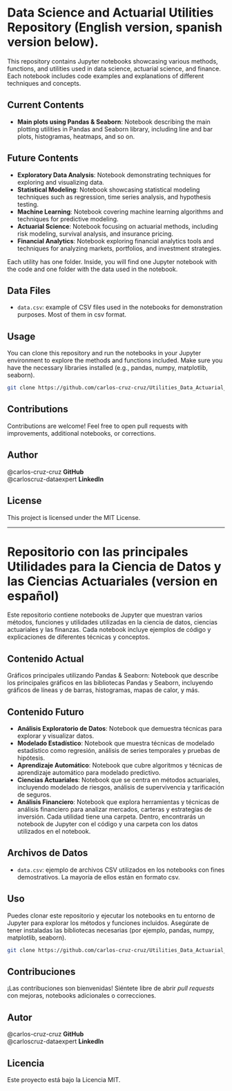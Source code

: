 ﻿# **Data Science and Actuarial Utilities Repository (English version, spanish version below).**

This repository contains Jupyter notebooks showcasing various methods, functions, and utilities used in data science, actuarial science, and finance. Each notebook includes code examples and explanations of different techniques and concepts.

## Current Contents
- **Main plots using Pandas & Seaborn**: Notebook describing the main plotting utilities in Pandas and Seaborn library, including line and bar plots, histogramas, heatmaps, and so on.

## Future Contents

- **Exploratory Data Analysis**: Notebook demonstrating techniques for exploring and visualizing data.
- **Statistical Modeling**: Notebook showcasing statistical modeling techniques such as regression, time series analysis, and hypothesis testing.
- **Machine Learning**: Notebook covering machine learning algorithms and techniques for predictive modeling.
- **Actuarial Science**: Notebook focusing on actuarial methods, including risk modeling, survival analysis, and insurance pricing.
- **Financial Analytics**: Notebook exploring financial analytics tools and techniques for analyzing markets, portfolios, and investment strategies.

Each utility has one folder. Inside, you will find one Jupyter notebook with the code and one folder with the data used in the notebook. 

## Data Files

- `data.csv`: example of CSV files used in the notebooks for demonstration purposes. Most of them in csv format.

## Usage

You can clone this repository and run the notebooks in your Jupyter environment to explore the methods and functions included. Make sure you have the necessary libraries installed (e.g., pandas, numpy, matplotlib, seaborn).

```bash
git clone https://github.com/carlos-cruz-cruz/Utilities_Data_Actuarial_Sciences.git

```

## Contributions
Contributions are welcome! Feel free to open pull requests with improvements, additional notebooks, or corrections.

## Author
@carlos-cruz-cruz  **GitHub**  
@carloscruz-dataexpert  **LinkedIn**  

## License
This project is licensed under the MIT License.

---

# **Repositorio con las principales Utilidades para la Ciencia de Datos y las Ciencias Actuariales (version en español)**
Este repositorio contiene notebooks de Jupyter que muestran varios métodos, funciones y utilidades utilizadas en la ciencia de datos, ciencias actuariales y las finanzas. Cada notebook incluye ejemplos de código y explicaciones de diferentes técnicas y conceptos.  

## Contenido Actual  
Gráficos principales utilizando Pandas & Seaborn: Notebook que describe los principales gráficos en las bibliotecas Pandas y Seaborn, incluyendo gráficos de líneas y de barras, histogramas, mapas de calor, y más.  

## Contenido Futuro
- **Análisis Exploratorio de Datos**: Notebook que demuestra técnicas para explorar y visualizar datos.
- **Modelado Estadístico**: Notebook que muestra técnicas de modelado estadístico como regresión, análisis de series temporales y pruebas de hipótesis.
- **Aprendizaje Automático**: Notebook que cubre algoritmos y técnicas de aprendizaje automático para modelado predictivo.
- **Ciencias Actuariales**: Notebook que se centra en métodos actuariales, incluyendo modelado de riesgos, análisis de supervivencia y tarificación de seguros.
- **Análisis Financiero**: Notebook que explora herramientas y técnicas de análisis financiero para analizar mercados, carteras y estrategias de inversión.
Cada utilidad tiene una carpeta. Dentro, encontrarás un notebook de Jupyter con el código y una carpeta con los datos utilizados en el notebook.

## Archivos de Datos
- `data.csv`: ejemplo de archivos CSV utilizados en los notebooks con fines demostrativos. La mayoría de ellos están en formato csv.

## Uso
Puedes clonar este repositorio y ejecutar los notebooks en tu entorno de Jupyter para explorar los métodos y funciones incluidos. Asegúrate de tener instaladas las bibliotecas necesarias (por ejemplo, pandas, numpy, matplotlib, seaborn).

```bash
git clone https://github.com/carlos-cruz-cruz/Utilities_Data_Actuarial_Sciences.git
```
## Contribuciones
¡Las contribuciones son bienvenidas! Siéntete libre de abrir <i>pull requests</i> con mejoras, notebooks adicionales o correcciones.

## Autor
@carlos-cruz-cruz **GitHub**  
@carloscruz-dataexpert **LinkedIn**  

## Licencia
Este proyecto está bajo la Licencia MIT.


